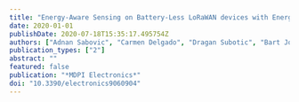 ```yaml
---
title: "Energy-Aware Sensing on Battery-Less LoRaWAN devices with Energy Harvesting"
date: 2020-01-01
publishDate: 2020-07-18T15:35:17.495754Z
authors: ["Adnan Sabovic", "Carmen Delgado", "Dragan Subotic", "Bart Jooris", "Eli De Poorter", "Jeroen Famaey"]
publication_types: ["2"]
abstract: ""
featured: false
publication: "*MDPI Electronics*"
doi: "10.3390/electronics9060904"
---
```


